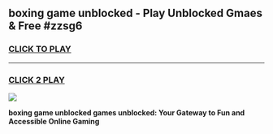 
## boxing game unblocked - Play Unblocked Gmaes & Free #zzsg6
<h3>
<a href="https://news.freeplayer.one?title=boxing_game_unblocked&ref=26F">CLICK TO PLAY</a></h3>
<hr>

<h3>
<a href="https://news.freeplayer.one?title=boxing_game_unblocked&ref=26F">CLICK 2 PLAY</a>
  
</h3>

<a href="https://news.freeplayer.one?title=boxing_game_unblocked&ref=26F/"><img src="https://clearcache.store/games.png"></a>


**boxing game unblocked games unblocked: Your Gateway to Fun and Accessible Online Gaming**
